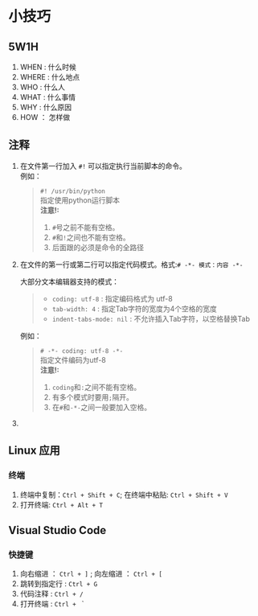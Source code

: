# 小技巧
## 5W1H
1. WHEN : 什么时候
2. WHERE : 什么地点
3. WHO : 什么人
4. WHAT : 什么事情
5. WHY : 什么原因
6. HOW ： 怎样做
## 注释
1. 在文件第一行加入 `#!` 可以指定执行当前脚本的命令。</br>
   例如：
   >`#! /usr/bin/python` </br>
   >指定使用python运行脚本</br>
   >**注意!:**</br>
   >1) `#`号之前不能有空格。</br>
   >2) `#`和`!`之间也不能有空格。</br>
   >3) 后面跟的必须是命令的全路径
1. 在文件的第一行或第二行可以指定代码模式。格式:`# -*- 模式：内容 -*-`</br>

   大部分文本编辑器支持的模式：
   >* `coding: utf-8` : 指定编码格式为 utf-8</br>
   >* `tab-width: 4` : 指定Tab字符的宽度为4个空格的宽度</br>
   >* `indent-tabs-mode: nil` : 不允许插入Tab字符，以空格替换Tab</br>

   例如：
   >`# -*- coding: utf-8 -*- ` </br>
   >指定文件编码为utf-8</br>
   >**注意!:**</br> 
   >1) `coding`和`:`之间不能有空格。</br> 
   >2) 有多个模式时要用`;`隔开。</br> 
   >3) 在`#`和`-*-`之间一般要加入空格。
1. 
## Linux 应用
### 终端
1. 终端中复制：`Ctrl + Shift + C`; 在终端中粘贴: `Ctrl + Shift + V`
1. 打开终端: `Ctrl + Alt + T`
## Visual Studio Code
### 快捷键
1. 向右缩进 ： `Ctrl + ]` ; 向左缩进 ： `Ctrl + [`
1. 跳转到指定行 : `Ctrl + G`
1. 代码注释 : `Ctrl + /`
1. 打开终端 : `Ctrl + ` `
